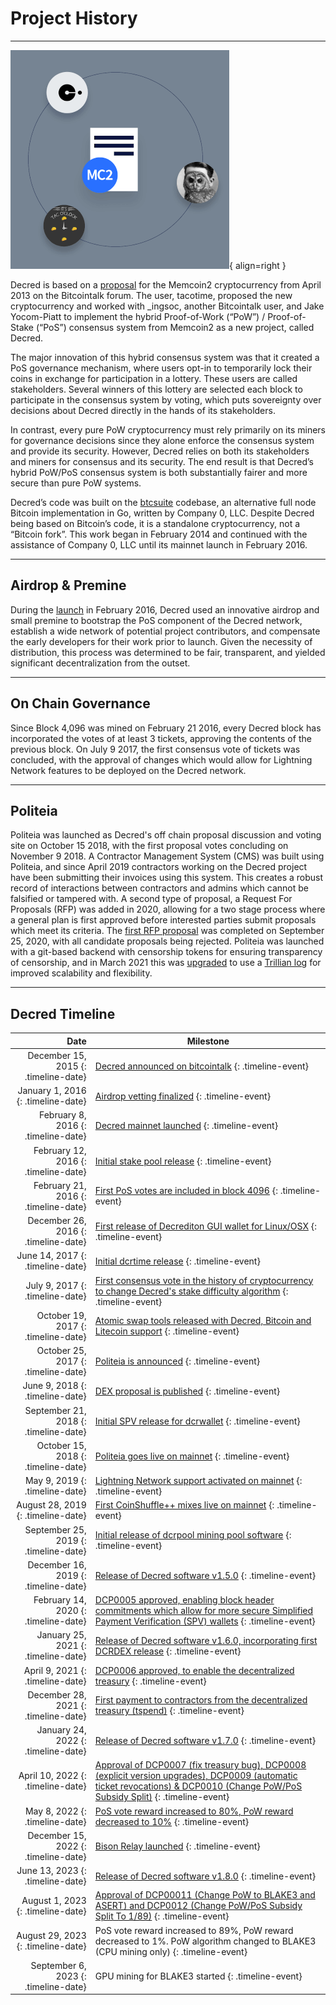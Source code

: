 # Project History

---

![](../img/project-history.png){ align=right }

Decred is based on a [proposal](https://decred.org/research/mackenzie2013.pdf)
for the Memcoin2 cryptocurrency from April 2013 on the Bitcointalk forum. The
user, tacotime, proposed the new cryptocurrency and worked with _ingsoc, another
Bitcointalk user, and Jake Yocom-Piatt to implement the hybrid Proof-of-Work
(“PoW”) / Proof-of-Stake (“PoS”) consensus system from Memcoin2 as a new
project, called Decred.

The major innovation of this hybrid consensus system was that it created a PoS
governance mechanism, where users opt-in to temporarily lock their coins in
exchange for participation in a lottery. These users are called stakeholders.
Several winners of this lottery are selected each block to participate in the
consensus system by voting, which puts sovereignty over decisions about Decred
directly in the hands of its stakeholders.

In contrast, every pure PoW cryptocurrency must rely primarily on its miners for
governance decisions since they alone enforce the consensus system and provide
its security. However, Decred relies on both its stakeholders and miners for
consensus and its security. The end result is that Decred’s hybrid PoW/PoS
consensus system is both substantially fairer and more secure than pure PoW
systems.

Decred’s code was built on the [btcsuite](https://github.com/btcsuite/)
codebase, an alternative full node Bitcoin implementation in Go, written by
Company 0, LLC. Despite Decred being based on Bitcoin’s code, it is a standalone
cryptocurrency, not a “Bitcoin fork”. This work began in February 2014 and
continued with the assistance of Company 0, LLC until its mainnet launch in
February 2016.

---

## Airdrop & Premine

During the [launch](../advanced/premine.md) in February 2016, Decred used an
innovative airdrop and small premine to bootstrap the PoS component of the
Decred network, establish a wide network of potential project contributors, and
compensate the early developers for their work prior to launch. Given the
necessity of distribution, this process was determined to be fair, transparent,
and yielded significant decentralization from the outset.

---

## On Chain Governance

Since Block 4,096 was mined on February 21 2016, every Decred block has incorporated the votes of at least 3 tickets, approving the contents of the previous block.
On July 9 2017, the first consensus vote of tickets was concluded, with the approval of changes which would allow for Lightning Network features to be deployed on the Decred network.

---

## Politeia

Politeia was launched as Decred's off chain proposal discussion and voting site on October 15 2018, with the first proposal votes concluding on November 9 2018.
A Contractor Management System (CMS) was built using Politeia, and since April 2019 contractors working on the Decred project have been submitting their invoices using this system. This creates a robust record of interactions between contractors and admins which cannot be falsified or tampered with.
A second type of proposal, a Request For Proposals (RFP) was added in 2020, allowing for a two stage process where a general plan is first approved before interested parties submit proposals which meet its criteria. The [first RFP proposal](https://proposals.decred.org/record/0917c1d) was completed on September 25, 2020, with all candidate proposals being rejected.
Politeia was launched with a git-based backend with censorship tokens for ensuring transparency of censorship, and in March 2021 this was [upgraded](https://github.com/decred/politeia/pull/1180) to use a [Trillian log](https://transparency.dev/) for improved scalability and flexibility.

---

## Decred Timeline

| Date         | Milestone |
|-------------:|-----------|
| December 15, 2015 {: .timeline-date}  | [Decred announced on bitcointalk](https://bitcointalk.org/index.php?topic=1290358.0) {: .timeline-event} |
| January 1, 2016 {: .timeline-date}    | [Airdrop vetting finalized](https://forum.decred.org/threads/airdrop-rundown.313/) {: .timeline-event} |
| February 8, 2016 {: .timeline-date}   | [Decred mainnet launched](https://explorer.dcrdata.org/block/298e5cc3d985bfe7f81dc135f360abe089edd4396b86d2de66b0cef42b21d980) {: .timeline-event} |
| February 12, 2016 {: .timeline-date}  | [Initial stake pool release](https://forum.decred.org/threads/testnet-stake-pool-is-live.626/) {: .timeline-event} |
| February 21, 2016 {: .timeline-date}  | [First PoS votes are included in block 4096](https://explorer.dcrdata.org/block/00000000000013722f8e5a8af9cf55492e9237e77d29da98695e65fd13033625) {: .timeline-event} |
| December 26, 2016 {: .timeline-date}  | [First release of Decrediton GUI wallet for Linux/OSX](https://forum.decred.org/threads/dd-20-v0-7-0-12-26-16.4702/#post-23300) {: .timeline-event} |
| June 14, 2017 {: .timeline-date}      | [Initial dcrtime release](https://blog.decred.org/2017/06/14/dcrtime-Blockchain-based-Timestamps/) {: .timeline-event} |
| July 9, 2017 {: .timeline-date}       | [First consensus vote in the history of cryptocurrency to change Decred&#39;s stake difficulty algorithm](https://blog.decred.org/2017/04/03/A-New-Ticket-Price-Algorithm/) {: .timeline-event} |
| October 19, 2017 {: .timeline-date}   | [Atomic swap tools released with Decred, Bitcoin and Litecoin support](https://blog.decred.org/2017/09/20/On-Chain-Atomic-Swaps/) {: .timeline-event} |
| October 25, 2017 {: .timeline-date}   | [Politeia is announced](https://blog.decred.org/2017/10/25/Politeia-Proposals-in-a-Timestamped-Filesystem/) {: .timeline-event} |
| June 9, 2018 {: .timeline-date}       | [DEX proposal is published](https://blog.decred.org/2018/06/05/A-New-Kind-of-DEX/) {: .timeline-event} |
| September 21, 2018 {: .timeline-date} | [Initial SPV release for dcrwallet](https://github.com/decred/decred-binaries/releases/tag/v1.3.0) {: .timeline-event} |
| October 15, 2018 {: .timeline-date}   | [Politeia goes live on mainnet](https://blog.decred.org/2018/10/15/Politeia-in-Production/) {: .timeline-event} |
| May 9, 2019 {: .timeline-date}        | [Lightning Network support activated on mainnet](https://github.com/decred/dcps/blob/master/dcp-0004/dcp-0004.mediawiki) {: .timeline-event} |
| August 28, 2019 {: .timeline-date}    | [First CoinShuffle++ mixes live on mainnet](https://blog.decred.org/2019/08/28/Iterating-Privacy/) {: .timeline-event} |
| September 25, 2019 {: .timeline-date} | [Initial release of dcrpool mining pool software](https://blog.decred.org/2019/09/25/Introducing-Dcrpool/) {: .timeline-event} |
| December 16, 2019 {: .timeline-date}  | [Release of Decred software v1.5.0](https://github.com/decred/decred-binaries/releases/tag/v1.5.0) {: .timeline-event} |
| February 14, 2020 {: .timeline-date}  | [DCP0005 approved, enabling block header commitments which allow for more secure Simplified Payment Verification (SPV) wallets](https://github.com/decred/dcps/blob/master/dcp-0005/dcp-0005.mediawiki) {: .timeline-event} |
| January 25, 2021 {: .timeline-date}   | [Release of Decred software v1.6.0, incorporating first DCRDEX release](https://github.com/decred/decred-binaries/releases/tag/v1.6.0) {: .timeline-event} |
| April 9, 2021 {: .timeline-date}      | [DCP0006 approved, to enable the decentralized treasury](https://github.com/decred/dcps/blob/master/dcp-0006/dcp-0006.mediawiki) {: .timeline-event} |
| December 28, 2021 {: .timeline-date}  | [First payment to contractors from the decentralized treasury (tspend)](https://dcrdata.decred.org/tx/f57f2f35abcfc58cb8d45da6315982610203c1335ee0d68b36240f22c24a557a) {: .timeline-event} |
| January 24, 2022 {: .timeline-date}   | [Release of Decred software v1.7.0](https://github.com/decred/decred-binaries/releases/tag/v1.7.0) {: .timeline-event} |
| April 10, 2022 {: .timeline-date}     | [Approval of DCP0007 (fix treasury bug), DCP0008 (explicit version upgrades), DCP0009  (automatic ticket revocations) & DCP0010 (Change PoW/PoS Subsidy Split)](https://voting.decred.org/) {: .timeline-event} |
| May 8, 2022 {: .timeline-date}        | [PoS vote reward increased to 80%, PoW reward decreased to 10%](https://decred.org/news/2022-05-09-decred_shifts_to_majority_pos/) {: .timeline-event} |
| December 15, 2022 {: .timeline-date}  | [Bison Relay launched](https://decred.org/news/2022-12-15-decred-launches-bison-relay/) {: .timeline-event} |
| June 13, 2023 {: .timeline-date}      | [Release of Decred software v1.8.0](https://github.com/decred/decred-binaries/releases/tag/v1.8.0) {: .timeline-event} |
| August 1, 2023 {: .timeline-date}     | [Approval of DCP00011 (Change PoW to BLAKE3 and ASERT) and DCP0012 (Change PoW/PoS Subsidy Split To 1/89)](https://voting.decred.org/) {: .timeline-event} |
| August 29, 2023 {: .timeline-date}        | PoS vote reward increased to 89%, PoW reward decreased to 1%. PoW algorithm changed to BLAKE3 (CPU mining only) {: .timeline-event} |
| September 6, 2023 {: .timeline-date}  | GPU mining for BLAKE3 started {: .timeline-event} |
